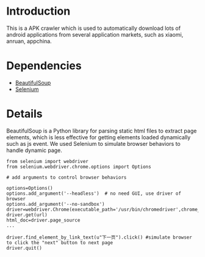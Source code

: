 # Introduction
  This is a APK crawler which is used to automatically download lots of android applications from several application markets, such as xiaomi, anruan, appchina.
# Dependencies
* [BeautifulSoup](https://www.crummy.com/software/BeautifulSoup/bs4/doc/) 
* [Selenium](https://pypi.org/project/selenium/)
# Details
  BeautifulSoup is a Python library for parsing static html files to extract page elements, which is less effective for getting elements loaded dynamically such as js event. We used Selenium to simulate browser behaviors to handle dynamic page.
  ```
  from selenium import webdriver
  from selenium.webdriver.chrome.options import Options
  
  # add arguments to control browser behaviors
  
  options=Options()
  options.add_argument('--headless')  # no need GUI, use driver of browser
  options.add_argument('--no-sandbox') 
  driver=webdriver.Chrome(executable_path='/usr/bin/chromedriver',chrome_options=options)
  driver.get(url)
  html_doc=driver.page_source
  ...
  
  driver.find_element_by_link_text(u"下一页").click() #simulate browser to click the "next" button to next page
  driver.quit()
  ```
  
